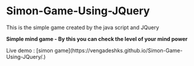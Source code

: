 # Simon-Game-Using-JQuery
This is the simple game created by the java script and JQuery 

**Simple mind game - By this you can check the level of your mind power**
<p>Live demo : [simon game](https://vengadeshks.github.io/Simon-Game-Using-JQuery/.)</p>
